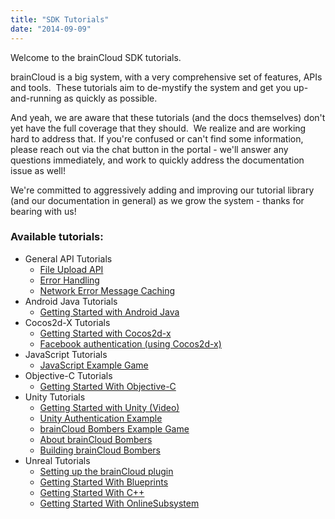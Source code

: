 ```yaml
---
title: "SDK Tutorials"
date: "2014-09-09"
---
```


Welcome to the brainCloud SDK tutorials.

brainCloud is a big system, with a very comprehensive set of features, APIs and tools.  These tutorials aim to de-mystify the system and get you up-and-running as quickly as possible.

And yeah, we are aware that these tutorials (and the docs themselves) don't yet have the full coverage that they should.  We realize and are working hard to address that. If you're confused or can't find some information, please reach out via the chat button in the portal - we'll answer any questions immediately, and work to quickly address the documentation issue as well!

We're committed to aggressively adding and improving our tutorial library (and our documentation in general) as we grow the system - thanks for bearing with us!

### Available tutorials:

- General API Tutorials
    - [File Upload API](https://staging.getbraincloud.com/apidocs/tutorials/general-api-tutorials/file-upload-api/)
    - [Error Handling](https://staging.getbraincloud.com/apidocs/tutorials/general-api-tutorials/error-handling/)
    - [Network Error Message Caching](https://staging.getbraincloud.com/apidocs/tutorials/general-api-tutorials/network-error-message-caching/)
- Android Java Tutorials
    - [Getting Started with Android Java](https://staging.getbraincloud.com/apidocs/tutorials/android-java-tutorials/getting-started-with-android-java/)
- Cocos2d-X Tutorials
    - [Getting Started with Cocos2d-x](https://staging.getbraincloud.com/apidocs/tutorials/cocos2d-x-tutorials/cocos-2dx-example-1-getting-started/)
    - [Facebook authentication (using Cocos2d-x)](https://staging.getbraincloud.com/apidocs/tutorials/cocos2d-x-tutorials/facebook-authentication/)
- JavaScript Tutorials
    - [JavaScript Example Game](https://staging.getbraincloud.com/apidocs/tutorials/javascript-tutorials/javascript-example-game/)
- Objective-C Tutorials
    - [Getting Started With Objective-C](https://staging.getbraincloud.com/apidocs/tutorials/objective-c-tutorials/getting-started-with-objective-c/)
- Unity Tutorials
    - [Getting Started with Unity (Video)](https://staging.getbraincloud.com/apidocs/tutorials/unity-tutorials/unity-tutorial-1-getting-started/)
    - [Unity Authentication Example](https://staging.getbraincloud.com/apidocs/tutorials/unity-tutorials/unity-authentication-example/)
    - [brainCloud Bombers Example Game](/apidocs/tutorials/unity-tutorials/braincloud-bombers-example-game/)
    - [About brainCloud Bombers](https://staging.getbraincloud.com/apidocs/tutorials/unity-tutorials/about-braincloud-bombers/)
    - [Building brainCloud Bombers](https://staging.getbraincloud.com/apidocs/tutorials/unity-tutorials/building-the-braincloud-bombers-project/)
- Unreal Tutorials
    - [Setting up the brainCloud plugin](https://staging.getbraincloud.com/apidocs/tutorials/unreal-tutorials/setting-up-the-braincloud-plugin/)
    - [Getting Started With Blueprints](https://staging.getbraincloud.com/apidocs/tutorials/unreal-tutorials/getting-started-with-blueprints/)
    - [Getting Started With C++](https://staging.getbraincloud.com/apidocs/tutorials/unreal-tutorials/getting-started-with-c/)
    - [Getting Started With OnlineSubsystem](https://staging.getbraincloud.com/apidocs/tutorials/unreal-tutorials/getting-started-with-the-online-subsystem/)
